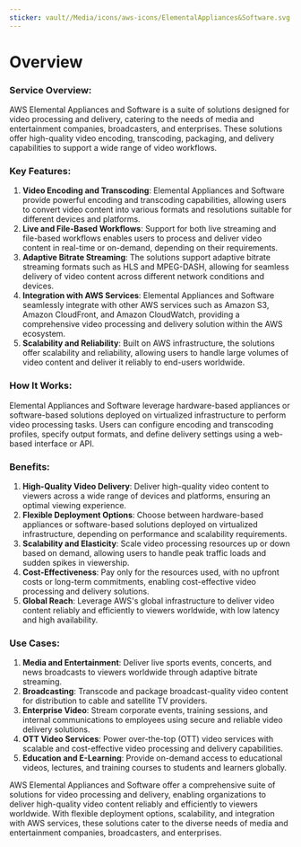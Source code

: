 ```yaml
---
sticker: vault//Media/icons/aws-icons/ElementalAppliances&Software.svg
---
```

# Overview

### Service Overview:

AWS Elemental Appliances and Software is a suite of solutions designed for video processing and delivery, catering to the needs of media and entertainment companies, broadcasters, and enterprises. These solutions offer high-quality video encoding, transcoding, packaging, and delivery capabilities to support a wide range of video workflows.

### Key Features:

1. **Video Encoding and Transcoding**: Elemental Appliances and Software provide powerful encoding and transcoding capabilities, allowing users to convert video content into various formats and resolutions suitable for different devices and platforms.
2. **Live and File-Based Workflows**: Support for both live streaming and file-based workflows enables users to process and deliver video content in real-time or on-demand, depending on their requirements.
3. **Adaptive Bitrate Streaming**: The solutions support adaptive bitrate streaming formats such as HLS and MPEG-DASH, allowing for seamless delivery of video content across different network conditions and devices.
4. **Integration with AWS Services**: Elemental Appliances and Software seamlessly integrate with other AWS services such as Amazon S3, Amazon CloudFront, and Amazon CloudWatch, providing a comprehensive video processing and delivery solution within the AWS ecosystem.
5. **Scalability and Reliability**: Built on AWS infrastructure, the solutions offer scalability and reliability, allowing users to handle large volumes of video content and deliver it reliably to end-users worldwide.

### How It Works:

Elemental Appliances and Software leverage hardware-based appliances or software-based solutions deployed on virtualized infrastructure to perform video processing tasks. Users can configure encoding and transcoding profiles, specify output formats, and define delivery settings using a web-based interface or API.

### Benefits:

1. **High-Quality Video Delivery**: Deliver high-quality video content to viewers across a wide range of devices and platforms, ensuring an optimal viewing experience.
2. **Flexible Deployment Options**: Choose between hardware-based appliances or software-based solutions deployed on virtualized infrastructure, depending on performance and scalability requirements.
3. **Scalability and Elasticity**: Scale video processing resources up or down based on demand, allowing users to handle peak traffic loads and sudden spikes in viewership.
4. **Cost-Effectiveness**: Pay only for the resources used, with no upfront costs or long-term commitments, enabling cost-effective video processing and delivery solutions.
5. **Global Reach**: Leverage AWS's global infrastructure to deliver video content reliably and efficiently to viewers worldwide, with low latency and high availability.

### Use Cases:

1. **Media and Entertainment**: Deliver live sports events, concerts, and news broadcasts to viewers worldwide through adaptive bitrate streaming.
2. **Broadcasting**: Transcode and package broadcast-quality video content for distribution to cable and satellite TV providers.
3. **Enterprise Video**: Stream corporate events, training sessions, and internal communications to employees using secure and reliable video delivery solutions.
4. **OTT Video Services**: Power over-the-top (OTT) video services with scalable and cost-effective video processing and delivery capabilities.
5. **Education and E-Learning**: Provide on-demand access to educational videos, lectures, and training courses to students and learners globally.

AWS Elemental Appliances and Software offer a comprehensive suite of solutions for video processing and delivery, enabling organizations to deliver high-quality video content reliably and efficiently to viewers worldwide. With flexible deployment options, scalability, and integration with AWS services, these solutions cater to the diverse needs of media and entertainment companies, broadcasters, and enterprises.